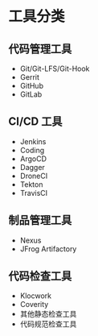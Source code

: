 # 工具分类

## 代码管理工具
- Git/Git-LFS/Git-Hook
- Gerrit
- GitHub
- GitLab

## CI/CD 工具
- Jenkins
- Coding
- ArgoCD
- Dagger
- DroneCI
- Tekton
- TravisCI

## 制品管理工具
- Nexus
- JFrog Artifactory

## 代码检查工具
- Klocwork
- Coverity
- 其他静态检查工具
- 代码规范检查工具
